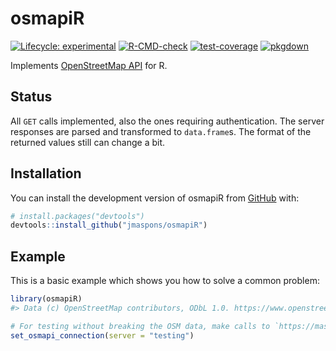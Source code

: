 
<!-- README.md is generated from README.Rmd. Please edit that file -->

# osmapiR

<!-- badges: start -->

[![Lifecycle:
experimental](https://img.shields.io/badge/lifecycle-experimental-orange.svg)](https://lifecycle.r-lib.org/articles/stages.html#experimental)
[![R-CMD-check](https://github.com/jmaspons/osmapiR/actions/workflows/R-CMD-check.yaml/badge.svg)](https://github.com/jmaspons/osmapiR/actions/workflows/R-CMD-check.yaml)
[![test-coverage](https://github.com/jmaspons/osmapiR/actions/workflows/test-coverage.yaml/badge.svg)](https://github.com/jmaspons/osmapiR/actions/workflows/test-coverage.yaml)
[![pkgdown](https://github.com/jmaspons/osmapiR/actions/workflows/pkgdown.yaml/badge.svg)](https://github.com/jmaspons/osmapiR/actions/workflows/pkgdown.yaml)
<!-- badges: end -->

Implements [OpenStreetMap
API](https://wiki.openstreetmap.org/wiki/API_v0.6) for R.

## Status

All `GET` calls implemented, also the ones requiring authentication. The
server responses are parsed and transformed to `data.frame`s. The format
of the returned values still can change a bit.

## Installation

You can install the development version of osmapiR from
[GitHub](https://github.com/) with:

``` r
# install.packages("devtools")
devtools::install_github("jmaspons/osmapiR")
```

## Example

This is a basic example which shows you how to solve a common problem:

``` r
library(osmapiR)
#> Data (c) OpenStreetMap contributors, ODbL 1.0. https://www.openstreetmap.org/copyright

# For testing without breaking the OSM data, make calls to `https://master.apis.dev.openstreetmap.org`
set_osmapi_connection(server = "testing")
```
